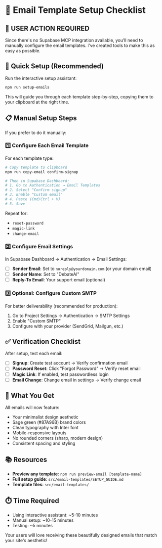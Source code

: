# 📧 Email Template Setup Checklist

## 🚨 **USER ACTION REQUIRED**

Since there's no Supabase MCP integration available, you'll need to manually configure the email templates. I've created tools to make this as easy as possible.

## 🚀 **Quick Setup (Recommended)**

Run the interactive setup assistant:

```bash
npm run setup-emails
```

This will guide you through each template step-by-step, copying them to your clipboard at the right time.

## 📋 **Manual Setup Steps**

If you prefer to do it manually:

### 1️⃣ **Configure Each Email Template**

For each template type:

```bash
# Copy template to clipboard
npm run copy-email confirm-signup

# Then in Supabase Dashboard:
# 1. Go to Authentication → Email Templates
# 2. Select "Confirm signup" 
# 3. Enable "Custom email"
# 4. Paste (Cmd/Ctrl + V)
# 5. Save
```

Repeat for:
- `reset-password`
- `magic-link` 
- `change-email`

### 2️⃣ **Configure Email Settings**

In Supabase Dashboard → Authentication → Email Settings:

- [ ] **Sender Email**: Set to `noreply@yourdomain.com` (or your domain email)
- [ ] **Sender Name**: Set to "DebateAI"
- [ ] **Reply-To Email**: Your support email (optional)

### 3️⃣ **Optional: Configure Custom SMTP**

For better deliverability (recommended for production):

1. Go to Project Settings → Authentication → SMTP Settings
2. Enable "Custom SMTP"
3. Configure with your provider (SendGrid, Mailgun, etc.)

## ✅ **Verification Checklist**

After setup, test each email:

- [ ] **Signup**: Create test account → Verify confirmation email
- [ ] **Password Reset**: Click "Forgot Password" → Verify reset email  
- [ ] **Magic Link**: If enabled, test passwordless login
- [ ] **Email Change**: Change email in settings → Verify change email

## 🎨 **What You Get**

All emails will now feature:
- Your minimalist design aesthetic
- Sage green (#87A96B) brand colors
- Clean typography with Inter font
- Mobile-responsive layouts
- No rounded corners (sharp, modern design)
- Consistent spacing and styling

## 📚 **Resources**

- **Preview any template**: `npm run preview-email [template-name]`
- **Full setup guide**: `src/email-templates/SETUP_GUIDE.md`
- **Template files**: `src/email-templates/`

## ⏱️ **Time Required**

- Using interactive assistant: ~5-10 minutes
- Manual setup: ~10-15 minutes
- Testing: ~5 minutes

Your users will love receiving these beautifully designed emails that match your site's aesthetic!